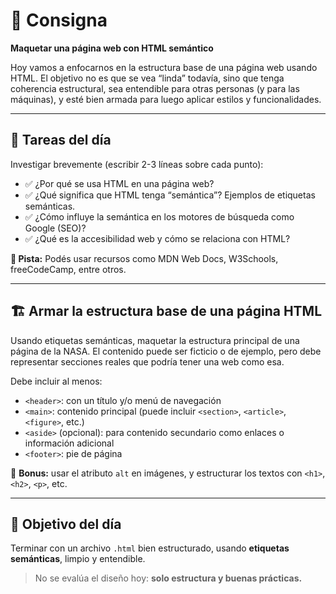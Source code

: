 # 🧠 Consigna

**Maquetar una página web con HTML semántico**

Hoy vamos a enfocarnos en la estructura base de una página web usando HTML. El objetivo no es que se vea “linda” todavía, sino que tenga coherencia estructural, sea entendible para otras personas (y para las máquinas), y esté bien armada para luego aplicar estilos y funcionalidades.

---

## 📝 Tareas del día

Investigar brevemente (escribir 2-3 líneas sobre cada punto):

-   ✅ ¿Por qué se usa HTML en una página web?
-   ✅ ¿Qué significa que HTML tenga “semántica”? Ejemplos de etiquetas semánticas.
-   ✅ ¿Cómo influye la semántica en los motores de búsqueda como Google (SEO)?
-   ✅ ¿Qué es la accesibilidad web y cómo se relaciona con HTML?

**🧭 Pista:** Podés usar recursos como MDN Web Docs, W3Schools, freeCodeCamp, entre otros.

---

## 🏗️ Armar la estructura base de una página HTML

Usando etiquetas semánticas, maquetar la estructura principal de una página de la NASA. El contenido puede ser ficticio o de ejemplo, pero debe representar secciones reales que podría tener una web como esa.

Debe incluir al menos:

-   `<header>`: con un título y/o menú de navegación
-   `<main>`: contenido principal (puede incluir `<section>`, `<article>`, `<figure>`, etc.)
-   `<aside>` (opcional): para contenido secundario como enlaces o información adicional
-   `<footer>`: pie de página

🎁 **Bonus:** usar el atributo `alt` en imágenes, y estructurar los textos con `<h1>`, `<h2>`, `<p>`, etc.

---

## 🎯 Objetivo del día

Terminar con un archivo `.html` bien estructurado, usando **etiquetas semánticas**, limpio y entendible.

> No se evalúa el diseño hoy: **solo estructura y buenas prácticas.**
